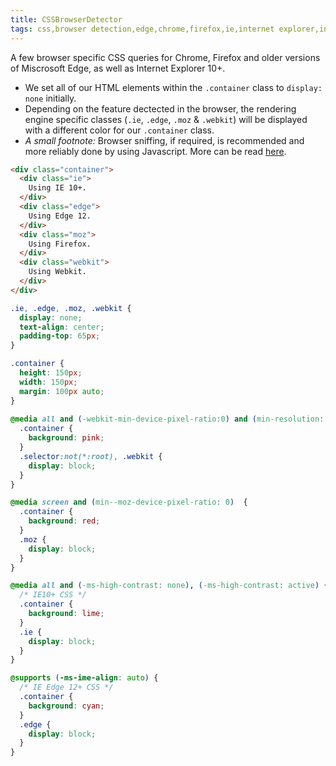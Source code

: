 ```yaml
---
title: CSSBrowserDetector
tags: css,browser detection,edge,chrome,firefox,ie,internet explorer,intermediate
---
```


A few browser specific CSS queries for Chrome, Firefox and older versions of Miscrosoft Edge, as well as Internet Explorer 10+.

- We set all of our HTML elements within the `.container` class to `display: none` initially.
- Depending on the feature dectected in the browser, the rendering engine specific classes (`.ie`, `.edge`, `.moz` & `.webkit`) will be displayed with a different color for our `.container` class.
- *A small footnote:* Browser sniffing, if required, is recommended and more reliably done by using Javascript. More can be read [here](https://developer.mozilla.org/en-US/docs/Web/HTTP/Browser_detection_using_the_user_agent).

```html
<div class="container">
  <div class="ie">
    Using IE 10+.
  </div>
  <div class="edge">
    Using Edge 12.
  </div>
  <div class="moz">
    Using Firefox.
  </div>
  <div class="webkit">
    Using Webkit.
  </div>
</div>
```

```css
.ie, .edge, .moz, .webkit {
  display: none;
  text-align: center;
  padding-top: 65px;
}

.container {
  height: 150px;
  width: 150px;
  margin: 100px auto;
}
 
@media all and (-webkit-min-device-pixel-ratio:0) and (min-resolution: .001dpcm) { 
  .container {
    background: pink;
  }  
  .selector:not(*:root), .webkit {
    display: block;
  }
}

@media screen and (min--moz-device-pixel-ratio: 0)  {
  .container {
    background: red;
  }
  .moz {
    display: block;
  }
}

@media all and (-ms-high-contrast: none), (-ms-high-contrast: active) {
  /* IE10+ CSS */
  .container {
    background: lime;
  }  
  .ie {
    display: block;
  }
}

@supports (-ms-ime-align: auto) {
  /* IE Edge 12+ CSS */
  .container {
    background: cyan;
  } 
  .edge {
    display: block;
  }
}
```

